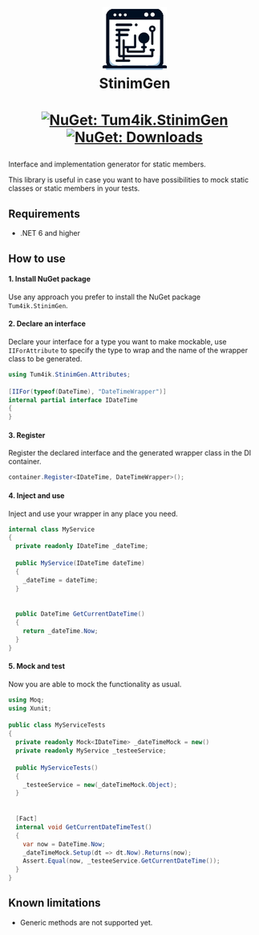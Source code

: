 <h1 align="center">
  <img src="logo.png" alt="StinimGen" style="width:128px;" />
  <br/>
  StinimGen
</h1>
<h1 align="center">

  [![NuGet: Tum4ik.StinimGen](https://img.shields.io/nuget/v/Tum4ik.StinimGen)](https://www.nuget.org/packages/Tum4ik.StinimGen)
  [![NuGet: Downloads](https://img.shields.io/nuget/dt/Tum4ik.StinimGen)](https://www.nuget.org/packages/Tum4ik.StinimGen)
</h1>

Interface and implementation generator for static members.

This library is useful in case you want to have possibilities to mock static classes or static members in your tests.

## Requirements
* .NET 6 and higher

## How to use
#### 1. Install NuGet package
Use any approach you prefer to install the NuGet package `Tum4ik.StinimGen`.
#### 2. Declare an interface
Declare your interface for a type you want to make mockable, use `IIForAttribute` to specify the type to wrap
and the name of the wrapper class to be generated.
```csharp
using Tum4ik.StinimGen.Attributes;

[IIFor(typeof(DateTime), "DateTimeWrapper")]
internal partial interface IDateTime
{
}
```
#### 3. Register
Register the declared interface and the generated wrapper class in the DI container.
```csharp
container.Register<IDateTime, DateTimeWrapper>();
```
#### 4. Inject and use
Inject and use your wrapper in any place you need.
```csharp
internal class MyService
{
  private readonly IDateTime _dateTime;

  public MyService(IDateTime dateTime)
  {
    _dateTime = dateTime;
  }


  public DateTime GetCurrentDateTime()
  {
    return _dateTime.Now;
  }
}
```
#### 5. Mock and test
Now you are able to mock the functionality as usual.
```csharp
using Moq;
using Xunit;

public class MyServiceTests
{
  private readonly Mock<IDateTime> _dateTimeMock = new()
  private readonly MyService _testeeService;

  public MyServiceTests()
  {
    _testeeService = new(_dateTimeMock.Object);
  }


  [Fact]
  internal void GetCurrentDateTimeTest()
  {
    var now = DateTime.Now;
    _dateTimeMock.Setup(dt => dt.Now).Returns(now);
    Assert.Equal(now, _testeeService.GetCurrentDateTime());
  }
}
```

## Known limitations
* Generic methods are not supported yet.
